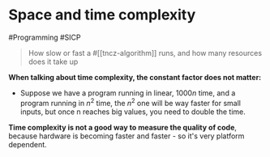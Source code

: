 # Space and time complexity

#Programming #SICP

> How slow or fast a #[[tncz-algorithm]] runs, and how many resources does it take up

**When talking about time complexity, the constant factor does not matter:**

- Suppose we have a program running in linear, $1000n$ time, and a program running in $n^2$ time, the $n^2$ one will be way faster for small inputs, but once n reaches big values, you need to double the time.

**Time complexity is not a good way to measure the quality of code**, because hardware is becoming faster and faster - so it's very platform dependent.
